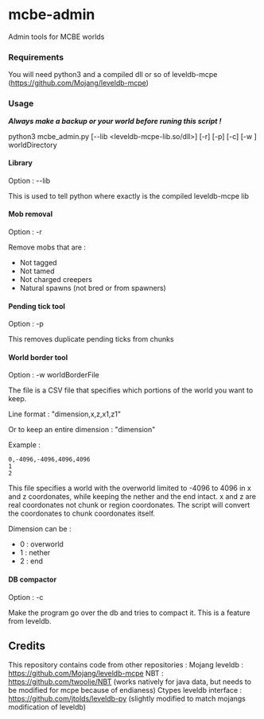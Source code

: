 # mcbe-admin
Admin tools for MCBE worlds

### Requirements

You will need python3 and a compiled dll or so of leveldb-mcpe (https://github.com/Mojang/leveldb-mcpe)

### Usage

***Always make a backup or your world before runing this script !***

python3 mcbe_admin.py [--lib <leveldb-mcpe-lib.so/dll>] [-r] [-p] [-c] [-w <worldBorderFile>] worldDirectory
 
#### Library
 Option : --lib <libraryFile>
 
 This is used to tell python where exactly is the compiled leveldb-mcpe lib

#### Mob removal
 Option : -r
 
 Remove mobs that are :
 - Not tagged
 - Not tamed
 - Not charged creepers
 - Natural spawns (not bred or from spawners)

#### Pending  tick tool
 Option : -p
 
 This removes duplicate pending ticks from chunks

#### World border tool
 Option : -w worldBorderFile

  The file is a CSV file that specifies which portions of the world you want to keep.
  
  Line format : "dimension,x,z,x1,z1"
  
  Or to keep an entire dimension : "dimension"
  
  Example :
  ```
  0,-4096,-4096,4096,4096
  1
  2
  ```
  This file specifies a world with the overworld limited to -4096 to 4096 in x and z coordonates, while keeping the nether and the end intact.
  x and z are real coordonates not chunk or region coordonates.
  The script will convert the coordonates to chunk coordonates itself.
    
  Dimension can be :
  - 0 : overworld
  - 1 : nether
  - 2 : end

#### DB compactor
 Option : -c
 
 Make the program go over the db and tries to compact it. This is a feature from leveldb.

## Credits

This repository contains code from other repositories :
Mojang leveldb : https://github.com/Mojang/leveldb-mcpe
NBT : https://github.com/twoolie/NBT (works natively for java data, but needs to be modified for mcpe because of endianess)
Ctypes leveldb interface : https://github.com/jtolds/leveldb-py (slightly modified to match mojangs modification of leveldb)
